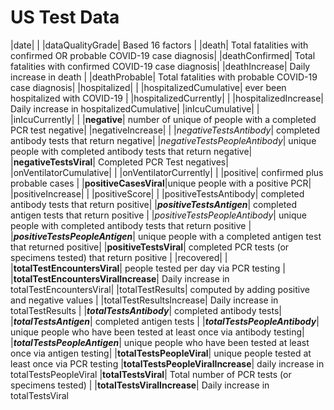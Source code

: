# US Test Data 

|date| |
|dataQualityGrade| Based 16 factors |
|death| Total fatalities with confirmed OR probable COVID-19 case diagnosis|
|deathConfirmed| Total fatalities with confirmed COVID-19 case diagnosis|
|deathIncrease| Daily increase in death |
|deathProbable| Total fatalities with probable COVID-19 case diagnosis|
|hospitalized|	|
|hospitalizedCumulative|  ever been hospitalized with COVID-19 |
|hospitalizedCurrently| |
|hospitalizedIncrease| Daily increase in hospitalizedCumulative|
|inIcuCumulative| |
|inIcuCurrently| |
|**negative**| number of unique of people with a completed PCR test negative|
|negativeIncrease| |
|*negativeTestsAntibody*| completed antibody tests that return negative|
|*negativeTestsPeopleAntibody*| unique people with completed antibody tests that return negative|
|**negativeTestsViral**| Completed PCR Test negatives|
|onVentilatorCumulative| | 
|onVentilatorCurrently|  |
|positive| confirmed plus probable cases |
|**positiveCasesViral**|unique people with a positive PCR|
|positiveIncrease| |
|positiveScore| |
|positiveTestsAntibody| completed antibody tests that return positive|
|***positiveTestsAntigen***| completed antigen tests that return positive |
|*positiveTestsPeopleAntibody*| unique people with completed antibody tests that return positive |
|***positiveTestsPeopleAntigen***| unique people with a completed antigen test that returned positive|
|**positiveTestsViral**| completed PCR tests (or specimens tested) that return positive |
|recovered| |
|**totalTestEncountersViral**|  people tested per day via PCR testing |
|**totalTestEncountersViralIncrease**| Daily increase in totalTestEncountersViral|
|totalTestResults|  computed by adding positive and negative values  | 
|totalTestResultsIncrease| Daily increase in totalTestResults |
|***totalTestsAntibody***| completed antibody tests|
|***totalTestsAntigen***|  completed antigen tests |
|***totalTestsPeopleAntibody***| unique people who have been tested at least once via antibody testing|
|***totalTestsPeopleAntigen***| unique people who have been tested at least once via antigen testing|
|**totalTestsPeopleViral**| unique people tested at least once via PCR testing
|**totalTestsPeopleViralIncrease**| daily increase in totalTestsPeopleViral
|**totalTestsViral**| Total number of PCR tests (or specimens tested) |
|**totalTestsViralIncrease**| Daily increase in totalTestsViral
